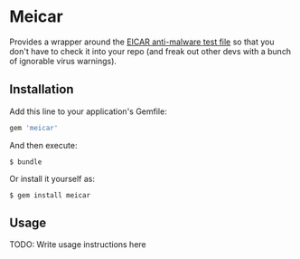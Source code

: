 # Meicar

Provides a wrapper around the [EICAR anti-malware test file](https://en.wikipedia.org/wiki/EICAR_test_file)
so that you don't have to check it into your repo (and freak out other devs
with a bunch of ignorable virus warnings).

## Installation

Add this line to your application's Gemfile:

```ruby
gem 'meicar'
```

And then execute:

    $ bundle

Or install it yourself as:

    $ gem install meicar

## Usage

TODO: Write usage instructions here
